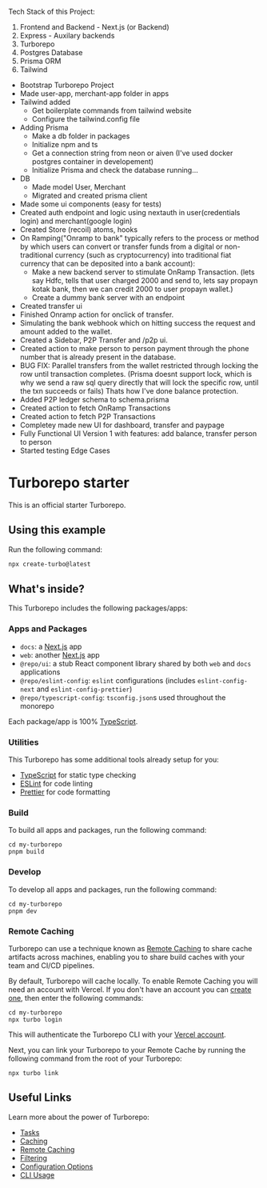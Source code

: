 Tech Stack of this Project:
1. Frontend and Backend - Next.js (or Backend)
2. Express - Auxilary backends
3. Turborepo
4. Postgres Database
5. Prisma ORM
6. Tailwind
 


 

- Bootstrap Turborepo Project
- Made user-app, merchant-app folder in apps
- Tailwind added
    - Get boilerplate commands from tailwind website
    - Configure the tailwind.config file
- Adding Prisma
    - Make a db folder in packages
    - Initialize npm and ts
    - Get a connection string from neon or aiven (I've used docker postgres container in developement)
    - Initialize Prisma and check the database running...
- DB
    - Made model User, Merchant
    - Migrated and created prisma client
- Made some ui components (easy for tests)
- Created auth endpoint and logic using nextauth in user(credentials login) and merchant(google login)
- Created Store (recoil) atoms, hooks
- On Ramping("Onramp to bank" typically refers to the process or method by which users can convert or transfer funds from a digital or non-traditional currency (such as cryptocurrency) into traditional fiat currency that can be deposited into a bank account):
    - Make a new backend server to stimulate OnRamp Transaction.
    (lets say Hdfc, tells that user charged 2000 and send to, lets say propayn kotak bank, then we can credit 2000 to user propayn wallet.)
    - Create a dummy bank server with an endpoint
- Created transfer ui
- Finished Onramp action for onclick of transfer.
- Simulating the bank webhook which on hitting success the request and amount added to the wallet.
- Created a Sidebar, P2P Transfer and /p2p ui.
- Created action to make person to person payment through the phone number that is already present in the database.
- BUG FIX: Parallel transfers from the wallet restricted through locking the row until transaction completes.
    (Prisma doesnt support lock, which is why we send a raw sql query directly that will lock the specific row, until the txn succeeds or fails)
    Thats how I've done balance protection.
- Added P2P ledger schema to schema.prisma
- Created action to fetch OnRamp Transactions
- Created action to fetch P2P Transactions
- Completey made new UI for dashboard, transfer and paypage
- Fully Functional UI Version 1 with features: add balance, transfer person to person
- Started testing Edge Cases
























































# Turborepo starter

This is an official starter Turborepo.

## Using this example

Run the following command:

```sh
npx create-turbo@latest
```

## What's inside?

This Turborepo includes the following packages/apps:

### Apps and Packages

- `docs`: a [Next.js](https://nextjs.org/) app
- `web`: another [Next.js](https://nextjs.org/) app
- `@repo/ui`: a stub React component library shared by both `web` and `docs` applications
- `@repo/eslint-config`: `eslint` configurations (includes `eslint-config-next` and `eslint-config-prettier`)
- `@repo/typescript-config`: `tsconfig.json`s used throughout the monorepo

Each package/app is 100% [TypeScript](https://www.typescriptlang.org/).

### Utilities

This Turborepo has some additional tools already setup for you:

- [TypeScript](https://www.typescriptlang.org/) for static type checking
- [ESLint](https://eslint.org/) for code linting
- [Prettier](https://prettier.io) for code formatting

### Build

To build all apps and packages, run the following command:

```
cd my-turborepo
pnpm build
```

### Develop

To develop all apps and packages, run the following command:

```
cd my-turborepo
pnpm dev
```

### Remote Caching

Turborepo can use a technique known as [Remote Caching](https://turbo.build/repo/docs/core-concepts/remote-caching) to share cache artifacts across machines, enabling you to share build caches with your team and CI/CD pipelines.

By default, Turborepo will cache locally. To enable Remote Caching you will need an account with Vercel. If you don't have an account you can [create one](https://vercel.com/signup), then enter the following commands:

```
cd my-turborepo
npx turbo login
```

This will authenticate the Turborepo CLI with your [Vercel account](https://vercel.com/docs/concepts/personal-accounts/overview).

Next, you can link your Turborepo to your Remote Cache by running the following command from the root of your Turborepo:

```
npx turbo link
```

## Useful Links

Learn more about the power of Turborepo:

- [Tasks](https://turbo.build/repo/docs/core-concepts/monorepos/running-tasks)
- [Caching](https://turbo.build/repo/docs/core-concepts/caching)
- [Remote Caching](https://turbo.build/repo/docs/core-concepts/remote-caching)
- [Filtering](https://turbo.build/repo/docs/core-concepts/monorepos/filtering)
- [Configuration Options](https://turbo.build/repo/docs/reference/configuration)
- [CLI Usage](https://turbo.build/repo/docs/reference/command-line-reference)
